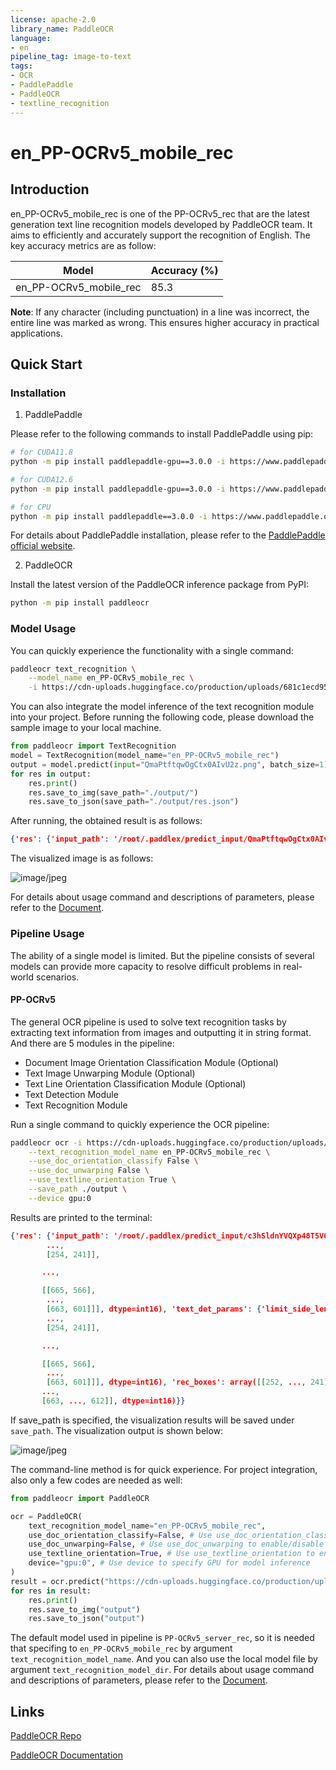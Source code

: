 ```yaml
---
license: apache-2.0
library_name: PaddleOCR
language:
- en
pipeline_tag: image-to-text
tags:
- OCR
- PaddlePaddle
- PaddleOCR
- textline_recognition
---
```


# en_PP-OCRv5_mobile_rec

## Introduction

en_PP-OCRv5_mobile_rec is one of the PP-OCRv5_rec that are the latest generation text line recognition models developed by PaddleOCR team. It aims to efficiently and accurately support the recognition of English. The key accuracy metrics are as follow:

| Model | Accuracy (%) |
|-|-|
| en_PP-OCRv5_mobile_rec | 85.3|



**Note**: If any character (including punctuation) in a line was incorrect, the entire line was marked as wrong. This ensures higher accuracy in practical applications.

## Quick Start

### Installation

1. PaddlePaddle

Please refer to the following commands to install PaddlePaddle using pip:

```bash
# for CUDA11.8
python -m pip install paddlepaddle-gpu==3.0.0 -i https://www.paddlepaddle.org.cn/packages/stable/cu118/

# for CUDA12.6
python -m pip install paddlepaddle-gpu==3.0.0 -i https://www.paddlepaddle.org.cn/packages/stable/cu126/

# for CPU
python -m pip install paddlepaddle==3.0.0 -i https://www.paddlepaddle.org.cn/packages/stable/cpu/
```

For details about PaddlePaddle installation, please refer to the [PaddlePaddle official website](https://www.paddlepaddle.org.cn/en/install/quick).

2. PaddleOCR

Install the latest version of the PaddleOCR inference package from PyPI:

```bash
python -m pip install paddleocr
```

### Model Usage

You can quickly experience the functionality with a single command:

```bash
paddleocr text_recognition \
    --model_name en_PP-OCRv5_mobile_rec \
    -i https://cdn-uploads.huggingface.co/production/uploads/681c1ecd9539bdde5ae1733c/QmaPtftqwOgCtx0AIvU2z.png
```

You can also integrate the model inference of the text recognition module into your project. Before running the following code, please download the sample image to your local machine.

```python
from paddleocr import TextRecognition
model = TextRecognition(model_name="en_PP-OCRv5_mobile_rec")
output = model.predict(input="QmaPtftqwOgCtx0AIvU2z.png", batch_size=1)
for res in output:
    res.print()
    res.save_to_img(save_path="./output/")
    res.save_to_json(save_path="./output/res.json")
```

After running, the obtained result is as follows:

```json
{'res': {'input_path': '/root/.paddlex/predict_input/QmaPtftqwOgCtx0AIvU2z.png', 'page_index': None, 'rec_text': 'the number of model parameters and FLOPs get larger, it', 'rec_score': 0.993655264377594}}
```

The visualized image is as follows:

![image/jpeg](https://cdn-uploads.huggingface.co/production/uploads/681c1ecd9539bdde5ae1733c/Xe-blNpCl-X-U1o3L4Rav.png)

For details about usage command and descriptions of parameters, please refer to the [Document](https://paddlepaddle.github.io/PaddleOCR/latest/en/version3.x/module_usage/text_recognition.html#iii-quick-start).

### Pipeline Usage

The ability of a single model is limited. But the pipeline consists of several models can provide more capacity to resolve difficult problems in real-world scenarios.

#### PP-OCRv5

The general OCR pipeline is used to solve text recognition tasks by extracting text information from images and outputting it in string format. And there are 5 modules in the pipeline: 
* Document Image Orientation Classification Module (Optional)
* Text Image Unwarping Module (Optional)
* Text Line Orientation Classification Module (Optional)
* Text Detection Module
* Text Recognition Module

Run a single command to quickly experience the OCR pipeline:

```bash
paddleocr ocr -i https://cdn-uploads.huggingface.co/production/uploads/681c1ecd9539bdde5ae1733c/c3hSldnYVQXp48T5V0Ze4.png \
    --text_recognition_model_name en_PP-OCRv5_mobile_rec \
    --use_doc_orientation_classify False \
    --use_doc_unwarping False \
    --use_textline_orientation True \
    --save_path ./output \
    --device gpu:0 
```

Results are printed to the terminal:

```json
{'res': {'input_path': '/root/.paddlex/predict_input/c3hSldnYVQXp48T5V0Ze4.png', 'page_index': None, 'model_settings': {'use_doc_preprocessor': True, 'use_textline_orientation': False}, 'doc_preprocessor_res': {'input_path': None, 'page_index': None, 'model_settings': {'use_doc_orientation_classify': False, 'use_doc_unwarping': False}, 'angle': -1}, 'dt_polys': array([[[252, 172],
        ...,
        [254, 241]],

       ...,

       [[665, 566],
        ...,
        [663, 601]]], dtype=int16), 'text_det_params': {'limit_side_len': 64, 'limit_type': 'min', 'thresh': 0.3, 'max_side_limit': 4000, 'box_thresh': 0.6, 'unclip_ratio': 1.5}, 'text_type': 'general', 'textline_orientation_angles': array([-1, ..., -1]), 'text_rec_score_thresh': 0.0, 'return_word_box': False, 'rec_texts': ['The moon tells the sky', 'The sky tells the sea', 'The sea tells the tide', 'And the tide tells me', 'Lemn Sissay'], 'rec_scores': array([0.98405874, ..., 0.9837752 ]), 'rec_polys': array([[[252, 172],
        ...,
        [254, 241]],

       ...,

       [[665, 566],
        ...,
        [663, 601]]], dtype=int16), 'rec_boxes': array([[252, ..., 241],
       ...,
       [663, ..., 612]], dtype=int16)}}
```

If save_path is specified, the visualization results will be saved under `save_path`. The visualization output is shown below:

![image/jpeg](https://cdn-uploads.huggingface.co/production/uploads/681c1ecd9539bdde5ae1733c/DcAem61DifjkUQK9f-0iZ.png)

The command-line method is for quick experience. For project integration, also only a few codes are needed as well:

```python
from paddleocr import PaddleOCR  

ocr = PaddleOCR(
    text_recognition_model_name="en_PP-OCRv5_mobile_rec",
    use_doc_orientation_classify=False, # Use use_doc_orientation_classify to enable/disable document orientation classification model
    use_doc_unwarping=False, # Use use_doc_unwarping to enable/disable document unwarping module
    use_textline_orientation=True, # Use use_textline_orientation to enable/disable textline orientation classification model
    device="gpu:0", # Use device to specify GPU for model inference
)
result = ocr.predict("https://cdn-uploads.huggingface.co/production/uploads/681c1ecd9539bdde5ae1733c/6KQKOS42DKVEUnrticvhd.png")  
for res in result:  
    res.print()  
    res.save_to_img("output")  
    res.save_to_json("output")
```

The default model used in pipeline is `PP-OCRv5_server_rec`, so it is needed that specifing to `en_PP-OCRv5_mobile_rec` by argument `text_recognition_model_name`. And you can also use the local model file by argument `text_recognition_model_dir`. For details about usage command and descriptions of parameters, please refer to the [Document](https://paddlepaddle.github.io/PaddleOCR/latest/en/version3.x/pipeline_usage/OCR.html#2-quick-start).

## Links

[PaddleOCR Repo](https://github.com/paddlepaddle/paddleocr)

[PaddleOCR Documentation](https://paddlepaddle.github.io/PaddleOCR/latest/en/index.html)
